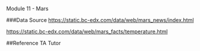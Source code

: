 Module 11 - Mars 


###Data Source 
https://static.bc-edx.com/data/web/mars_news/index.html

https://static.bc-edx.com/data/web/mars_facts/temperature.html

##Reference 
TA Tutor 


